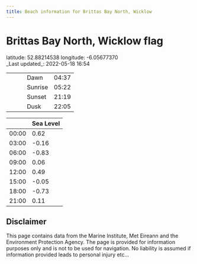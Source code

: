 ```yaml
---
title: Beach information for Brittas Bay North, Wicklow
---
```

# Brittas Bay North, Wicklow <span class="material-icons blue-flag">flag</span>

<div class="location-info">latitude: 52.88214538 longitude: -6.05677370</div>
<div class="met-eireann-warnings"></div>
_Last updated_: 2022-05-18 16:54

|   |   |   |   |   |
|---|---|---|---|---|
|   |   |   | Dawn  | 04:37 |
|   |   |   | Sunrise  | 05:22 |
|   |   |   | Sunset  | 21:19 |
|   |   |   | Dusk  | 22:05 |

<div></div>

|   | Sea Level  |
|---|---|
| 00:00 | 0.62 |
| 03:00 | -0.16 |
| 06:00 | -0.83 |
| 09:00 | 0.06 |
| 12:00 | 0.49 |
| 15:00 | -0.05 |
| 18:00 | -0.73 |
| 21:00 | 0.11 |

## Disclaimer

This page contains data from the Marine Institute,
Met Eireann and the Environment Protection Agency. The page is provided for
information purposes only and is not to be used for navigation. No liability
is assumed if information provided leads to personal injury etc...